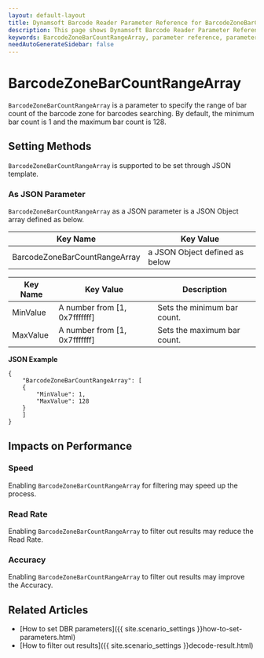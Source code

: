 ```yaml
---
layout: default-layout
title: Dynamsoft Barcode Reader Parameter Reference for BarcodeZoneBarCountRangeArray
description: This page shows Dynamsoft Barcode Reader Parameter Reference for BarcodeZoneBarCountRangeArray.
keywords: BarcodeZoneBarCountRangeArray, parameter reference, parameter
needAutoGenerateSidebar: false
---
```



# BarcodeZoneBarCountRangeArray 

`BarcodeZoneBarCountRangeArray` is a parameter to specify the range of bar count of the barcode zone for barcodes searching. By default, the minimum bar count is 1 and the maximum bar count is 128.

    
## Setting Methods
`BarcodeZoneBarCountRangeArray` is supported to be set through JSON template.

### As JSON Parameter
`BarcodeZoneBarCountRangeArray` as a JSON parameter is a JSON Object array defined as below.   

| Key Name | Key Value |
| -------- | --------- |
| BarcodeZoneBarCountRangeArray | a JSON Object defined as below |

| Key Name | Key Value | Description |
| -------- | --------- | ----------- |
| MinValue | A number from [1, 0x7fffffff] | Sets the minimum bar count.  |
| MaxValue | A number from [1, 0x7fffffff] | Sets the maximum bar count. |


**JSON Example**   
```
{
    "BarcodeZoneBarCountRangeArray": [
    {
        "MinValue": 1,
        "MaxValue": 128
    }
    ]
}
```


## Impacts on Performance
### Speed
Enabling `BarcodeZoneBarCountRangeArray` for filtering may speed up the process.

### Read Rate
Enabling `BarcodeZoneBarCountRangeArray` to filter out results may reduce the Read Rate. 

### Accuracy
Enabling `BarcodeZoneBarCountRangeArray` to filter out results may improve the Accuracy.

## Related Articles
- [How to set DBR parameters]({{ site.scenario_settings }}how-to-set-parameters.html)
- [How to filter out results]({{ site.scenario_settings }}decode-result.html)